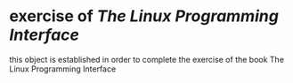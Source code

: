# exercise of *The Linux Programming Interface*
this object is established in order to complete the exercise of the book The Linux Programming Interface
